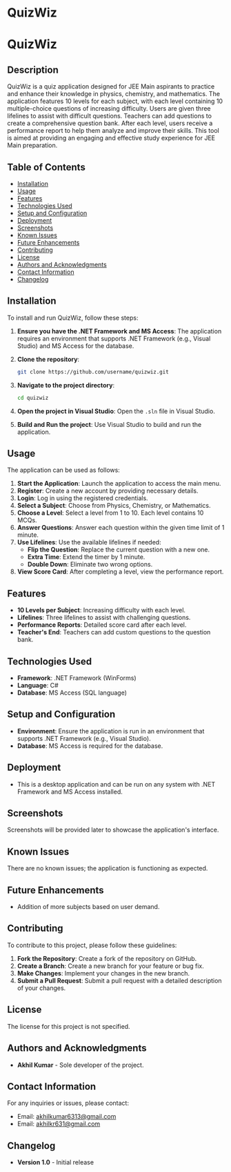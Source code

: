 # QuizWiz
# QuizWiz

## Description
QuizWiz is a quiz application designed for JEE Main aspirants to practice and enhance their knowledge in physics, chemistry, and mathematics. The application features 10 levels for each subject, with each level containing 10 multiple-choice questions of increasing difficulty. Users are given three lifelines to assist with difficult questions. Teachers can add questions to create a comprehensive question bank. After each level, users receive a performance report to help them analyze and improve their skills. This tool is aimed at providing an engaging and effective study experience for JEE Main preparation.

## Table of Contents
- [Installation](#installation)
- [Usage](#usage)
- [Features](#features)
- [Technologies Used](#technologies-used)
- [Setup and Configuration](#setup-and-configuration)
- [Deployment](#deployment)
- [Screenshots](#screenshots)
- [Known Issues](#known-issues)
- [Future Enhancements](#future-enhancements)
- [Contributing](#contributing)
- [License](#license)
- [Authors and Acknowledgments](#authors-and-acknowledgments)
- [Contact Information](#contact-information)
- [Changelog](#changelog)

## Installation
To install and run QuizWiz, follow these steps:

1. **Ensure you have the .NET Framework and MS Access**: The application requires an environment that supports .NET Framework (e.g., Visual Studio) and MS Access for the database.

2. **Clone the repository**:
    ```bash
    git clone https://github.com/username/quizwiz.git
    ```

3. **Navigate to the project directory**:
    ```bash
    cd quizwiz
    ```

4. **Open the project in Visual Studio**: Open the `.sln` file in Visual Studio.

5. **Build and Run the project**: Use Visual Studio to build and run the application.

## Usage
The application can be used as follows:

1. **Start the Application**: Launch the application to access the main menu.
2. **Register**: Create a new account by providing necessary details.
3. **Login**: Log in using the registered credentials.
4. **Select a Subject**: Choose from Physics, Chemistry, or Mathematics.
5. **Choose a Level**: Select a level from 1 to 10. Each level contains 10 MCQs.
6. **Answer Questions**: Answer each question within the given time limit of 1 minute.
7. **Use Lifelines**: Use the available lifelines if needed:
    - **Flip the Question**: Replace the current question with a new one.
    - **Extra Time**: Extend the timer by 1 minute.
    - **Double Down**: Eliminate two wrong options.
8. **View Score Card**: After completing a level, view the performance report.

## Features
- **10 Levels per Subject**: Increasing difficulty with each level.
- **Lifelines**: Three lifelines to assist with challenging questions.
- **Performance Reports**: Detailed score card after each level.
- **Teacher's End**: Teachers can add custom questions to the question bank.

## Technologies Used
- **Framework**: .NET Framework (WinForms)
- **Language**: C#
- **Database**: MS Access (SQL language)

## Setup and Configuration
- **Environment**: Ensure the application is run in an environment that supports .NET Framework (e.g., Visual Studio).
- **Database**: MS Access is required for the database.

## Deployment
- This is a desktop application and can be run on any system with .NET Framework and MS Access installed.

## Screenshots
Screenshots will be provided later to showcase the application's interface.

## Known Issues
There are no known issues; the application is functioning as expected.

## Future Enhancements
- Addition of more subjects based on user demand.

## Contributing
To contribute to this project, please follow these guidelines:

1. **Fork the Repository**: Create a fork of the repository on GitHub.
2. **Create a Branch**: Create a new branch for your feature or bug fix.
3. **Make Changes**: Implement your changes in the new branch.
4. **Submit a Pull Request**: Submit a pull request with a detailed description of your changes.

## License
The license for this project is not specified.

## Authors and Acknowledgments
- **Akhil Kumar** - Sole developer of the project.

## Contact Information
For any inquiries or issues, please contact:
- Email: [akhilkumar6313@gmail.com](mailto:akhilkumar6313@gmail.com)
- Email: [akhilkr631@gmail.com](mailto:akhilkr631@gmail.com)

## Changelog
- **Version 1.0** - Initial release
